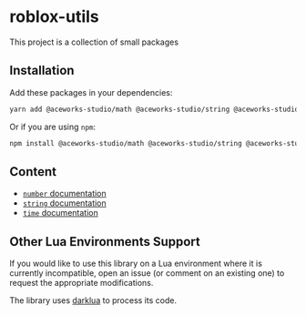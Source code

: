 # roblox-utils

This project is a collection of small packages

## Installation

Add these packages in your dependencies:

```bash
yarn add @aceworks-studio/math @aceworks-studio/string @aceworks-studio/time
```

Or if you are using `npm`:

```bash
npm install @aceworks-studio/math @aceworks-studio/string @aceworks-studio/time
```

## Content

- [`number` documentation](./packages/number/README.md#content)
- [`string` documentation](./packages/string/README.md#content)
- [`time` documentation](./packages/time/README.md#content)

## Other Lua Environments Support

If you would like to use this library on a Lua environment where it is currently incompatible, open an issue (or comment on an existing one) to request the appropriate modifications.

The library uses [darklua](https://github.com/seaofvoices/darklua) to process its code.

